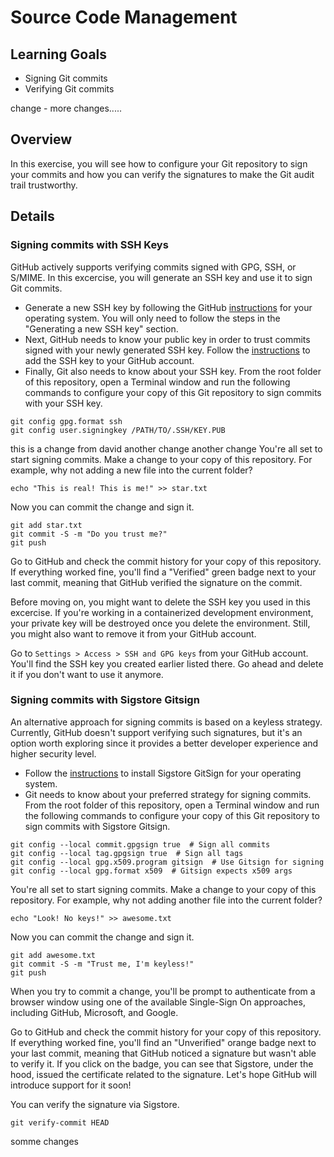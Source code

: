 # Source Code Management

## Learning Goals

* Signing Git commits
* Verifying Git commits

change - more changes.....
## Overview

In this exercise, you will see how to configure your Git repository to sign your commits and how you can verify the signatures to make the Git audit trail trustworthy.

## Details

### Signing commits with SSH Keys

GitHub actively supports verifying commits signed with GPG, SSH, or S/MIME. In this excercise, you will generate an SSH key and use it to sign Git commits.

* Generate a new SSH key by following the GitHub [instructions](https://docs.github.com/en/authentication/connecting-to-github-with-ssh/generating-a-new-ssh-key-and-adding-it-to-the-ssh-agent#generating-a-new-ssh-key) for your operating system. You will only need to follow the steps in the "Generating a new SSH key" section.
* Next, GitHub needs to know your public key in order to trust commits signed with your newly generated SSH key. Follow the [instructions](https://docs.github.com/en/authentication/connecting-to-github-with-ssh/adding-a-new-ssh-key-to-your-github-account?tool=webui#adding-a-new-ssh-key-to-your-account) to add the SSH key to your GitHub account.
* Finally, Git also needs to know about your SSH key. From the root folder of this repository, open a Terminal window and run the following commands to configure your copy of this Git repository to sign commits with your SSH key.

```shell
git config gpg.format ssh
git config user.signingkey /PATH/TO/.SSH/KEY.PUB
```
this is a change from david
another change
another change 
You're all set to start signing commits. Make a change to your copy of this repository. For example, why not adding a new file into the current folder?

```shell
echo "This is real! This is me!" >> star.txt
```

Now you can commit the change and sign it.

```shell
git add star.txt
git commit -S -m "Do you trust me?"
git push
```

Go to GitHub and check the commit history for your copy of this repository. If everything worked fine, you'll find a "Verified" green badge next to your last commit, meaning that GitHub verified the signature on the commit.

Before moving on, you might want to delete the SSH key you used in this excercise. If you're working in a containerized development environment, your private key will be destroyed once you delete the environment. Still, you might also want to remove it from your GitHub account.

Go to `Settings > Access > SSH and GPG keys` from your GitHub account. You'll find the SSH key you created earlier listed there. Go ahead and delete it if you don't want to use it anymore.

### Signing commits with Sigstore Gitsign

An alternative approach for signing commits is based on a keyless strategy. Currently, GitHub doesn't support verifying such signatures, but it's an option worth exploring since it provides a better developer experience and higher security level.

* Follow the [instructions](https://docs.sigstore.dev/signing/gitsign/#quick-start) to install Sigstore GitSign for your operating system.
* Git needs to know about your preferred strategy for signing commits. From the root folder of this repository, open a Terminal window and run the following commands to configure your copy of this Git repository to sign commits with Sigstore Gitsign.

```shell
git config --local commit.gpgsign true  # Sign all commits
git config --local tag.gpgsign true  # Sign all tags
git config --local gpg.x509.program gitsign  # Use Gitsign for signing
git config --local gpg.format x509  # Gitsign expects x509 args
```

You're all set to start signing commits. Make a change to your copy of this repository. For example, why not adding another file into the current folder?

```shell
echo "Look! No keys!" >> awesome.txt
```

Now you can commit the change and sign it.

```shell
git add awesome.txt
git commit -S -m "Trust me, I'm keyless!"
git push
```

When you try to commit a change, you'll be prompt to authenticate from a browser window using one of the available Single-Sign On approaches, including GitHub, Microsoft, and Google.

Go to GitHub and check the commit history for your copy of this repository. If everything worked fine, you'll find an "Unverified" orange badge next to your last commit, meaning that GitHub noticed a signature but wasn't able to verify it. If you click on the badge, you can see that Sigstore, under the hood, issued the certificate related to the signature. Let's hope GitHub will introduce support for it soon!

You can verify the signature via Sigstore.

```shell
git verify-commit HEAD
```


somme changes

